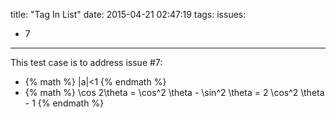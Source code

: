 title: "Tag In List"
date: 2015-04-21 02:47:19
tags:
issues:
- 7 
---
This test case is to address issue #7:
* {% math %} |a|<1 {% endmath %}
* {% math %} \cos 2\theta = \cos^2 \theta - \sin^2 \theta =  2 \cos^2 \theta - 1 {% endmath %}
